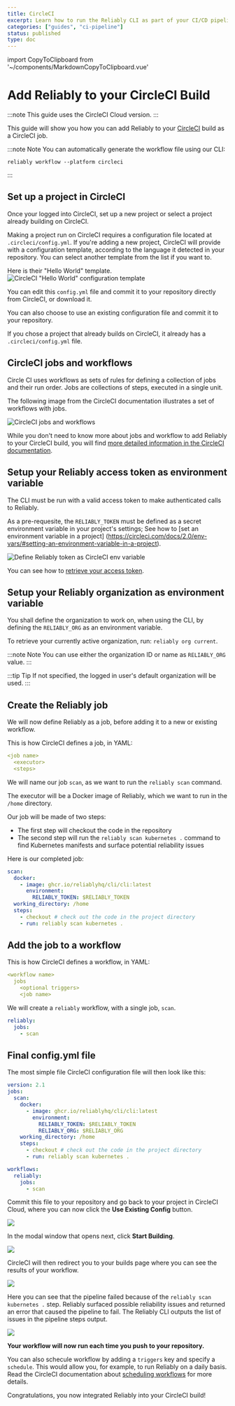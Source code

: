 ```yaml
---
title: CircleCI
excerpt: Learn how to run the Reliably CLI as part of your CI/CD pipeline with CircleCI.
categories: ["guides", "ci-pipeline"]
status: published
type: doc
---
```


import CopyToClipboard from '~/components/MarkdownCopyToClipboard.vue'

# Add Reliably to your CircleCI Build

:::note
This guide uses the CircleCI Cloud version.
:::

This guide will show you how you can add Reliably to your
[CircleCI](https://circleci.com) build as a CircleCI job.

:::note Note
  You can automatically generate the workflow file using our CLI:
  ```console
  reliably workflow --platform circleci
  ```
  <CopyToClipboard />

:::

## Set up a project in CircleCI

Once your logged into CircleCI, set up a new project or select a project
already building on CircleCI.

Making a project run on CircleCI requires a configuration file located at
`.circleci/config.yml`. If you're adding a new project, CircleCI will provide
with a configuration template, according to the language it detected in your
repository. You can select another template from the list if you want to.

Here is their "Hello World" template.
![CircleCI "Hello World" configuration template](./images/circle-ci-hello-world-config.png)

You can edit this `config.yml` file and commit it to your repository directly
from CircleCI, or download it.

You can also choose to use an existing configuration file and commit it to your
repository.

If you chose a project that already builds on CircleCI, it already has a
`.circleci/config.yml` file.

## CircleCI jobs and workflows

Circle CI uses workflows as sets of rules for defining a collection of jobs and
their run order. Jobs are collections of steps, executed in a single unit.

The following image from the CircleCI documentation illustrates a set of
workflows with jobs.

![CircleCI jobs and workflows](./images/jobs-overview.png)

While you don't need to know more about jobs and workflow to add Reliably to your
CircleCI build, you will find [more detailed information in the CircleCI documentation](https://circleci.com/docs/2.0/jobs-steps/).

## Setup your Reliably access token as environment variable

The CLI must be run with a valid access token to make authenticated calls
to Reliably.

As a pre-requesite, the `RELIABLY_TOKEN` must be defined as a secret
environment variable in your project's settings;
See how to [set an environment variable in a project]
(https://circleci.com/docs/2.0/env-vars/#setting-an-environment-variable-in-a-project).

![Define Reliably token as CircleCI env variable](./images/circle-ci-project-env-vars.png)

You can see how to [retrieve your access token](/docs/getting-started/login/#retrieve-your-access-token/).

## Setup your Reliably organization as environment variable

You shall define the organization to work on, when using the CLI, by defining
the `RELIABLY_ORG` as an environment variable.

To retrieve your currently active organization, run:
`reliably org current`.

:::note Note
  You can use either the organization ID or name as `RELIABLY_ORG` value.
:::

:::tip Tip
  If not specified, the logged in user's default organization will be used.
:::

## Create the Reliably job

We will now define Reliably as a job, before adding it to a
new or existing workflow.

This is how CircleCI defines a job, in YAML:
```yml
<job name>
  <executor>
  <steps>
```

We will name our job `scan`, as we want to run the `reliably scan`
command.

The executor will be a Docker image of Reliably, which we want to run in the
`/home` directory.

Our job will be made of two steps:
* The first step will checkout the code in the repository
* The second step will run the `reliably scan kubernetes .` command to find Kubernetes
manifests and surface potential reliability issues

Here is our completed job:

```yml
scan:
  docker:
    - image: ghcr.io/reliablyhq/cli/cli:latest
      environment:
        RELIABLY_TOKEN: $RELIABLY_TOKEN
  working_directory: /home
  steps:
    - checkout # check out the code in the project directory
    - run: reliably scan kubernetes .
```

## Add the job to a workflow

This is how CircleCI defines a workflow, in YAML:

```yaml
<workflow name>
  jobs
    <optional triggers>
    <job name>
```

We will create a `reliably` workflow, with a single job, `scan`.
```yml
reliably:
  jobs:
    - scan
```

## Final config.yml file

The most simple file CircleCI configuration file will then look like this:

```yaml
version: 2.1
jobs:
  scan:
    docker:
      - image: ghcr.io/reliablyhq/cli/cli:latest
        environment:
          RELIABLY_TOKEN: $RELIABLY_TOKEN
          RELIABLY_ORG: $RELIABLY_ORG
    working_directory: /home
    steps:
      - checkout # check out the code in the project directory
      - run: reliably scan kubernetes .

workflows:
  reliably:
    jobs:
      - scan
```

Commit this file to your repository and go back to your project in CircleCI
Cloud, where you can now click the **Use Existing Config** button.

![](./images/circle-ci-use-existing-config.png)

In the modal window that opens next, click **Start Building**.

<div style="max-width: 470px">

![](./images/circle-ci-start-building.png)

</div>

CircleCI will then redirect you to your builds page where you can see the
results of your workflow.

![](./images/circle-ci-pipeline.png)

Here you can see that the pipeline failed because of the `reliably scan kubernetes .`
step. Reliably surfaced possible reliability issues and returned an error that
caused the pipeline to fail. The Reliably CLI outputs the list of issues in the
pipeline steps output.

![](./images/circle-ci-pipeline-failed.png)

**Your workflow will now run each time you push to your repository.**

You can also schecule workflow by adding a `triggers` key and specify a
`schedule`. This would allow you, for example, to run Reliably on a daily basis.
Read the CircleCI documentation about [scheduling workflows](https://circleci.com/docs/2.0/workflows/#scheduling-a-workflow)
for more details.

Congratulations, you now integrated Reliably into your CircleCI build!
